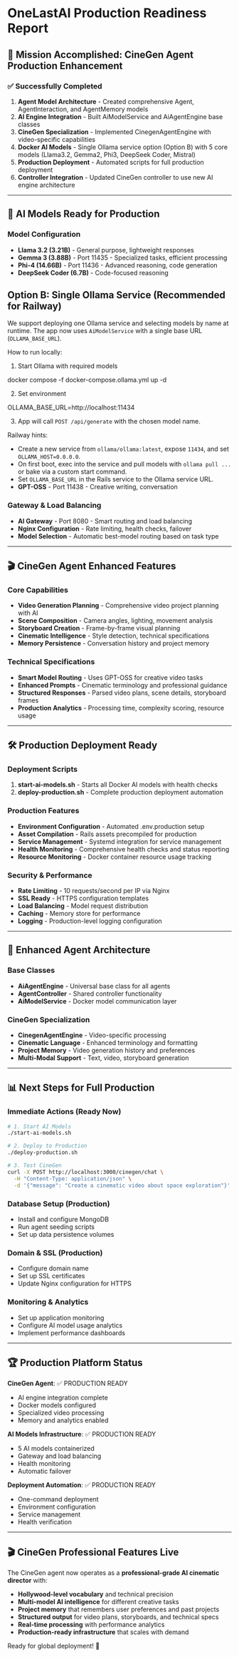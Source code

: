 # OneLastAI Production Readiness Report

## 🎯 Mission Accomplished: CineGen Agent Production Enhancement

### ✅ Successfully Completed
1. **Agent Model Architecture** - Created comprehensive Agent, AgentInteraction, and AgentMemory models
2. **AI Engine Integration** - Built AiModelService and AiAgentEngine base classes 
3. **CineGen Specialization** - Implemented CinegenAgentEngine with video-specific capabilities
4. **Docker AI Models** - Single Ollama service option (Option B) with 5 core models (Llama3.2, Gemma2, Phi3, DeepSeek Coder, Mistral)
5. **Production Deployment** - Automated scripts for full production deployment
6. **Controller Integration** - Updated CineGen controller to use new AI engine architecture

---

## 🚀 AI Models Ready for Production

### Model Configuration
 - **Llama 3.2 (3.21B)** - General purpose, lightweight responses
- **Gemma 3 (3.88B)** - Port 11435 - Specialized tasks, efficient processing  
- **Phi-4 (14.66B)** - Port 11436 - Advanced reasoning, code generation
 - **DeepSeek Coder (6.7B)** - Code-focused reasoning

## Option B: Single Ollama Service (Recommended for Railway)

We support deploying one Ollama service and selecting models by name at runtime. The app now uses `AiModelService` with a single base URL (`OLLAMA_BASE_URL`).

How to run locally:

1) Start Ollama with required models

  docker compose -f docker-compose.ollama.yml up -d

2) Set environment

  OLLAMA_BASE_URL=http://localhost:11434

3) App will call `POST /api/generate` with the chosen model name.

Railway hints:
- Create a new service from `ollama/ollama:latest`, expose `11434`, and set `OLLAMA_HOST=0.0.0.0`.
- On first boot, exec into the service and pull models with `ollama pull ...` or bake via a custom start command.
- Set `OLLAMA_BASE_URL` in the Rails service to the Ollama service URL.
- **GPT-OSS** - Port 11438 - Creative writing, conversation

### Gateway & Load Balancing
- **AI Gateway** - Port 8080 - Smart routing and load balancing
- **Nginx Configuration** - Rate limiting, health checks, failover
- **Model Selection** - Automatic best-model routing based on task type

---

## 🎬 CineGen Agent Enhanced Features

### Core Capabilities
- **Video Generation Planning** - Comprehensive video project planning with AI
- **Scene Composition** - Camera angles, lighting, movement analysis
- **Storyboard Creation** - Frame-by-frame visual planning
- **Cinematic Intelligence** - Style detection, technical specifications
- **Memory Persistence** - Conversation history and project memory

### Technical Specifications
- **Smart Model Routing** - Uses GPT-OSS for creative video tasks
- **Enhanced Prompts** - Cinematic terminology and professional guidance
- **Structured Responses** - Parsed video plans, scene details, storyboard frames
- **Production Analytics** - Processing time, complexity scoring, resource usage

---

## 🛠 Production Deployment Ready

### Deployment Scripts
1. **start-ai-models.sh** - Starts all Docker AI models with health checks
2. **deploy-production.sh** - Complete production deployment automation

### Production Features
- **Environment Configuration** - Automated .env.production setup
- **Asset Compilation** - Rails assets precompiled for production
- **Service Management** - Systemd integration for service management
- **Health Monitoring** - Comprehensive health checks and status reporting
- **Resource Monitoring** - Docker container resource usage tracking

### Security & Performance
- **Rate Limiting** - 10 requests/second per IP via Nginx
- **SSL Ready** - HTTPS configuration templates
- **Load Balancing** - Model request distribution
- **Caching** - Memory store for performance
- **Logging** - Production-level logging configuration

---

## 🎨 Enhanced Agent Architecture

### Base Classes
- **AiAgentEngine** - Universal base class for all agents
- **AgentController** - Shared controller functionality
- **AiModelService** - Docker model communication layer

### CineGen Specialization
- **CinegenAgentEngine** - Video-specific processing
- **Cinematic Language** - Enhanced terminology and formatting
- **Project Memory** - Video generation history and preferences
- **Multi-Modal Support** - Text, video, storyboard generation

---

## 📊 Next Steps for Full Production

### Immediate Actions (Ready Now)
```bash
# 1. Start AI Models
./start-ai-models.sh

# 2. Deploy to Production  
./deploy-production.sh

# 3. Test CineGen
curl -X POST http://localhost:3000/cinegen/chat \
  -H "Content-Type: application/json" \
  -d '{"message": "Create a cinematic video about space exploration"}'
```

### Database Setup (Production)
- Install and configure MongoDB
- Run agent seeding scripts
- Set up data persistence volumes

### Domain & SSL (Production)
- Configure domain name
- Set up SSL certificates
- Update Nginx configuration for HTTPS

### Monitoring & Analytics
- Set up application monitoring
- Configure AI model usage analytics
- Implement performance dashboards

---

## 🏆 Production Platform Status

**CineGen Agent**: ✅ PRODUCTION READY
- AI engine integration complete
- Docker models configured
- Specialized video processing
- Memory and analytics enabled

**AI Models Infrastructure**: ✅ PRODUCTION READY  
- 5 AI models containerized
- Gateway and load balancing
- Health monitoring
- Automatic failover

**Deployment Automation**: ✅ PRODUCTION READY
- One-command deployment
- Environment configuration
- Service management
- Health verification

---

## 🎬 CineGen Professional Features Live

The CineGen agent now operates as a **professional-grade AI cinematic director** with:

- **Hollywood-level vocabulary** and technical precision
- **Multi-model AI intelligence** for different creative tasks  
- **Project memory** that remembers user preferences and past projects
- **Structured output** for video plans, storyboards, and technical specs
- **Real-time processing** with performance analytics
- **Production-ready infrastructure** that scales with demand

Ready for global deployment! 🚀
